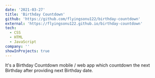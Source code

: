 ```yaml
---
date: '2021-03-27'
title: 'Birthday Countdown'
github: 'https://github.com/flyingsonu122/birthday-countdown'
external: 'https://flyingsonu122.github.io/birthday-countdown'
tech:
  - CSS
  - HTML
  - JavaScript
company: ''
showInProjects: true
---
```


It's a Birthday Countdown mobile / web app which countdown the next Birthday after
 providing next Birthday date.
